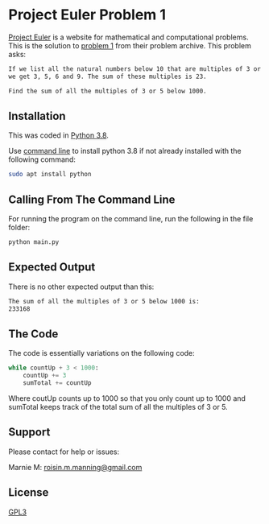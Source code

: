 # Project Euler Problem 1

[Project Euler](https://projecteuler.net/about) is a website for mathematical and computational problems. This is the solution to [problem 1](https://projecteuler.net/problem=1) from their problem archive. This problem asks:

```bash
If we list all the natural numbers below 10 that are multiples of 3 or 5,
we get 3, 5, 6 and 9. The sum of these multiples is 23.

Find the sum of all the multiples of 3 or 5 below 1000.
```

## Installation
This was coded in [Python 3.8](https://www.python.org/downloads/release/python-380/).

Use [command line](https://www.codecademy.com/articles/command-line-setup) to  install python 3.8 if not already installed with the following command:

```bash
sudo apt install python
```

## Calling From The Command Line

For running the program on the command line, run the following in the file folder:

```bash
python main.py
```

## Expected Output

There is no other expected output than this:
```bash
The sum of all the multiples of 3 or 5 below 1000 is:
233168
```

## The Code

The code is essentially variations on the following code:

```python
while countUp + 3 < 1000:
    countUp += 3
    sumTotal += countUp
```
Where coutUp counts up to 1000 so that you only count up to 1000 and sumTotal keeps track of the total sum of all the multiples of 3 or 5.

## Support
Please contact for help or issues:

Marnie M: roisin.m.manning@gmail.com

## License
[GPL3](https://www.gnu.org/licenses/gpl-3.0.en.html)